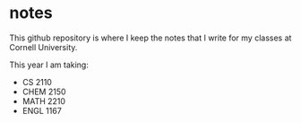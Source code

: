 # notes
This github repository is where I keep the notes that I write for my classes at Cornell University.

This year I am taking:
+ CS 2110
+ CHEM 2150
+ MATH 2210
+ ENGL 1167
